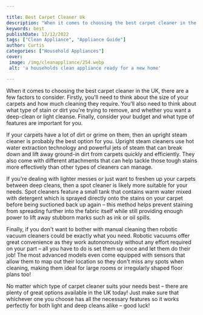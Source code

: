 ```yaml
---

title: Best Carpet Cleaner Uk
description: "When it comes to choosing the best carpet cleaner in the UK, there are a few factors to consider. Firstly, you'll need to think ab...continue on"
keywords: best
publishDate: 12/12/2022
tags: ["Clean Appliance", "Appliance Guide"]
author: Curtis
categories: ["Household Appliances"]
cover: 
 image: /img/cleanappliance/254.webp
 alt: 'a households clean appliance ready for a new home'

---
```


When it comes to choosing the best carpet cleaner in the UK, there are a few factors to consider. Firstly, you'll need to think about the size of your carpets and how much cleaning they require. You'll also need to think about what type of stain or dirt you're trying to remove, and whether you want a deep-clean or light cleanse. Finally, consider your budget and what type of features are important for you.

If your carpets have a lot of dirt or grime on them, then an upright steam cleaner is probably the best option for you. Upright steam cleaners use hot water extraction technology and powerful jets of steam that can break down and lift away ground-in dirt from carpets quickly and efficiently. They also come with different attachments that can help tackle those tough stains more effectively than other types of cleaners can manage.

If you're dealing with lighter messes or just want to freshen up your carpets between deep cleans, then a spot cleaner is likely more suitable for your needs. Spot cleaners feature a small tank that contains warm water mixed with detergent which is sprayed directly onto the stains on your carpet before being suctioned back up again – this method helps prevent staining from spreading further into the fabric itself while still providing enough power to lift away stubborn marks such as ink or oil spills. 

Finally, if you don't want to bother with manual cleaning then robotic vacuum cleaners could be exactly what you need. Robotic vacuums offer great convenience as they work autonomously without any effort required on your part – all you have to do is set them up once and let them do their job! The most advanced models even come equipped with sensors that allow them to map out their location so they don't miss any spots when cleaning, making them ideal for large rooms or irregularly shaped floor plans too! 

No matter which type of carpet cleaner suits your needs best – there are plenty of great options available in the UK today! Just make sure that whichever one you choose has all the necessary features so it works perfectly for both light and deep cleans alike – good luck!
